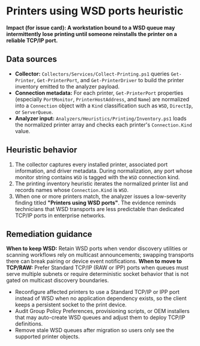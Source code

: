 # Printers using WSD ports heuristic

**Impact (for issue card): A workstation bound to a WSD queue may intermittently lose printing until someone reinstalls the printer on a reliable TCP/IP port.**

## Data sources

- **Collector:** `Collectors/Services/Collect-Printing.ps1` queries `Get-Printer`, `Get-PrinterPort`, and `Get-PrinterDriver` to build the printer inventory emitted to the analyzer payload.
- **Connection metadata:** For each printer, `Get-PrinterPort` properties (especially `PortMonitor`, `PrinterHostAddress`, and `Name`) are normalized into a `Connection` object with a `Kind` classification such as `WSD`, `DirectIp`, or `ServerQueue`.
- **Analyzer input:** `Analyzers/Heuristics/Printing/Inventory.ps1` loads the normalized printer array and checks each printer's `Connection.Kind` value.

## Heuristic behavior

1. The collector captures every installed printer, associated port information, and driver metadata. During normalization, any port whose monitor string contains `WSD` is tagged with the `WSD` connection kind.
2. The printing inventory heuristic iterates the normalized printer list and records names whose `Connection.Kind` is `WSD`.
3. When one or more printers match, the analyzer issues a low-severity finding titled **"Printers using WSD ports"**. The evidence reminds technicians that WSD transports are less predictable than dedicated TCP/IP ports in enterprise networks.

## Remediation guidance

**When to keep WSD:** Retain WSD ports when vendor discovery utilities or scanning workflows rely on multicast announcements; swapping transports there can break pairing or device event notifications. **When to move to TCP/RAW:** Prefer Standard TCP/IP (RAW or IPP) ports when queues must serve multiple subnets or require deterministic socket behavior that is not gated on multicast discovery boundaries.

- Reconfigure affected printers to use a Standard TCP/IP or IPP port instead of WSD when no application dependency exists, so the client keeps a persistent socket to the print device.
- Audit Group Policy Preferences, provisioning scripts, or OEM installers that may auto-create WSD queues and adjust them to deploy TCP/IP definitions.
- Remove stale WSD queues after migration so users only see the supported printer objects.
